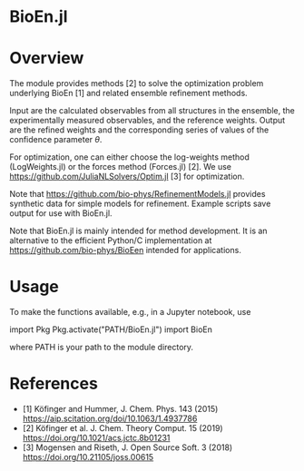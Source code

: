 BioEn.jl
========

# Overview

The module provides methods [2] to solve the optimization problem underlying BioEn [1] and related ensemble refinement methods. 

Input are the calculated observables from all structures in the ensemble, the experimentally measured observables, and the reference weights. 
Output are the refined weights and the corresponding series of values of the confidence parameter $`\theta`$.

For optimization, one can either choose the log-weights method (LogWeights.jl) or the forces method (Forces.jl) [2]. We use https://github.com/JuliaNLSolvers/Optim.jl [3] for optimization. 

Note that https://github.com/bio-phys/RefinementModels.jl provides synthetic data for simple models for refinement. Example scripts save output for use with BioEn.jl. 

Note that BioEn.jl is mainly intended for method development. It is an alternative to the efficient Python/C implementation at https://github.com/bio-phys/BioEen intended for applications. 

# Usage 

To make the functions available, e.g., in a Jupyter notebook, use 

import Pkg
Pkg.activate("PATH/BioEn.jl")
import BioEn

where PATH is your path to the module directory. 

# References

- [1] Köfinger and Hummer, J. Chem. Phys. 143 (2015) https://aip.scitation.org/doi/10.1063/1.4937786
- [2] Köfinger et al. J. Chem. Theory Comput. 15 (2019) https://doi.org/10.1021/acs.jctc.8b01231
- [3] Mogensen and Riseth, J. Open Source Soft. 3 (2018) https://doi.org/10.21105/joss.00615
